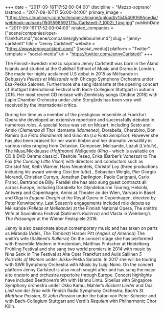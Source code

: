 +++
date = "2017-09-16T17:52:00-04:00"
discipline = "Mezzo-soprano"
lastmod = "2017-09-16T17:56:00-04:00"
primary_image = "https://res.cloudinary.com/schmopera/image/upload/v1545409169/media/webhook-uploads/1505598592175/JCarlstedt-7_(002)_1.jpg.jpg"
publishDate = "2017-09-16T17:52:00-04:00"
related_companies = ["scene/companies/oper-frankfurt.md","scene/companies/glyndebourne.md"]
slug = "jenny-carlstedt"
title = "Jenny Carlstedt"
website = "https://www.jennycarlstedt.com/"
[[social_media]]
platform = "Twitter"
template = "social-media"
url = "https://twitter.com/JennyCarlstedt"
+++

The Finnish-Swedish mezzo soprano Jenny Carlstedt was born in the Åland Islands and studied at the Guildhall School of Music and Drama in London. She made her highly acclaimed U.S debut in 2015 as Mélisande in Debussy’s *Pelléas et Mélisande* with Chicago Symphony Orchestra under Esa-Pekka Salonen. Furthermore she sang Idamante at the opening concert of Stuttgart International Festival with Bach-Collegium Stuttgart in autumn 2015. Her most recent CD release with Zemlinsky songs (Ondine 2016) with Lapin Chamber Orchestra under John Storgårds has been very well received by the international critics. 

During her time as a member of the prestigious ensemble at Frankfurt Opera she developed an extensive repertoire and successfully debuted in numerous roles. A special focus was set on Mozart, including Sesto and Annio (*Clemenza di Tito*) Idamante (*Idomeneo*), Dorabella, Cherubino, Don Ramiro (*La Finta Giardinera*) and Giacinta (*La Finta Semplice*). However she  has also been praised for her warm timbre and her dramatic versatility in various roles ranging from Octavian, Composer, Melisande, Lazuli (*L’etoile*), The Muse/Nicklausse (*Hoffmann*) Wellgunde (*Ring* – which is available on CD & DVD Oehms classic). Titelrole Teseo, Erika (Barber’s *Vanessa*) to The  Fox (*the Cunning Little Vixen*) with directors and conductors such as Christof Nel, Keith Warner, Hans Neuenfels, Christof Loy (three productions including his award winning *Cosi fan tutte*) , Sebastian Weigle, Pier Giorgio Morandi, Christian Curnyn, Jonathan Darlington, Paolo Carignani, Carlo Franci, Bertrand de Billy. Parallel she has also sung guest contracts all across Europe, including Dorabella for Glyndebourne Touring, Helsinki, Antwerp and Copenhagen, Annio at Theater an der Wien, Varvara in Basel and Olga in *Eugene Onegin* at the Royal Opera in Copenhagen, directed by Peter Konwitschny. Last Season’s engagements included role debuts as Mélisande (*Pelléas et Mélisande*) at the Finnish National Opera, The smith’s Wife at Savonlinna Festival (Sallinen’s *Kullervo*) and Vlasta in Weinberg’s *The Passenger* at the Wiener Festspiele 2016. 

Jenny is also passionate about contemporary music and has taken on parts as Miranda (Adés, *The Tempest*) Harper Pitt (*Angels of America*) The smith’s wife (Sallinen’s *Kullervo*) On the concert stage she has performed with Ensemble Modern in Amsterdam, Matthias Pintscher at Heidelberg Frühling Festival and she sang two world premiers in 2014 with music by Nina Senk in The Festival at Alte Oper Frankfurt and Aulis Sallinen *5 Portraits of Women* under Jukka-Pekka Saraste. In 2017 she will be touring with SWR Symphony Orchestra with Music by Luigi Nono. On the concert platform Jenny Carlstedt is also much sought after and has sung the major alto oratorio and orchestra repertoire through Europe. Concert highlights have included Beethoven’s 9th with Hannu Lintu. Sibelius with Singapore Symphony orchestra under Okko Kamu, Mahler’s *Rückert Lieder* and *Das Lied von der Erde* with Finnish Radio Symphony Orchestra, Bach’s *St Matthew Passion*, *St John Passion* under the baton von Peter Schreier and with Bach-Collegium Stuttgart and Verdi’s *Requiem* with Philharmonic Chor Köln.

